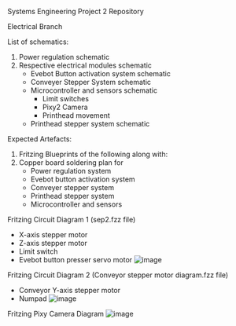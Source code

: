 Systems Engineering Project 2 Repository


Electrical Branch

List of schematics:

1. Power regulation schematic
2. Respective electrical modules schematic
    - Evebot Button activation system schematic
    - Conveyer Stepper System schematic
    - Microcontroller and sensors schematic
       - Limit switches
       - Pixy2 Camera
       - Printhead movement
     - Printhead stepper system schematic

Expected Artefacts:
1. Fritzing Blueprints of the following along with:
2. Copper board soldering plan for
   - Power regulation system
   - Evebot button activation system
   - Conveyer stepper system
   - Printhead stepper system 
   - Microcontroller and sensors


Fritzing Circuit Diagram 1 (sep2.fzz file)
- X-axis stepper motor
- Z-axis stepper motor
- Limit switch
- Evebot button presser servo motor
![image](https://github.com/user-attachments/assets/2b9a8ec7-1866-49c5-b8e9-662d1b106243)


Fritzing Circuit Diagram 2 (Conveyor stepper motor diagram.fzz file)
- Conveyor Y-axis stepper motor
- Numpad
![image](https://github.com/user-attachments/assets/c1314351-8064-4249-8f15-8f6124f57a2b)


Fritzing Pixy Camera Diagram
![image](https://github.com/user-attachments/assets/5e1b0269-79ac-4842-9518-518afd9fd88a)


